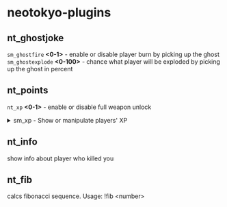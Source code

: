 # neotokyo-plugins
## nt_ghostjoke
`sm_ghostfire` **<0-1>** - enable or disable player burn by picking up the ghost  
`sm_ghostexplode` **<0-100>** - chance what player will be exploded by picking up the ghost in percent
## nt_points
`nt_xp` **<0-1>** - enable or disable full weapon unlock  
<details>
  <summary>sm_xp - Show or manipulate players' XP</summary>
  
   `sm_xp` - Show XP for all players.  
   `sm_xp` **<player>** - Show XP for a specific player.  
   `sm_xp` **<player> <value>** - Set XP for a player.  
   `sm_xp` **<player> <+/-><value>** - Add or subtract XP from a player.  
   `sm_xp` * **<+/-><value>** - Adjust XP for all players.  
   `sm_xp` **<jinrai/nsf> <value>** - Set or adjust XP for a team.  

</details>

## nt_info
show info about player who killed you

## nt_fib
calcs fibonacci sequence. Usage: !fib <numbеr>